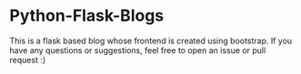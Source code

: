 # Python-Flask-Blogs
This is a flask based blog whose frontend is created using bootstrap. If you have any questions or suggestions, feel free to open an issue or pull request :)
